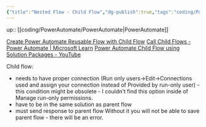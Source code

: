 ```yaml
---
{"title":"Nested Flow - Child Flow","dg-publish":true,"tags":"coding/PowerAutomate","language":"en","permalink":"/coding/power-automate/nested-flow-child-flow/","dgPassFrontmatter":true}
---
```


up:: [[coding/PowerAutomate/PowerAutomate\|PowerAutomate]]

[Create Power Automate Reusable Flow with Child Flow](https://www.youtube.com/watch?v=PMYWUKF3TLA)
[Call Child Flows - Power Automate | Microsoft Learn](https://learn.microsoft.com/en-us/power-automate/create-child-flows)
[Power Automate Child Flow using Solution Packages - YouTube](https://www.youtube.com/watch?v=DLhwnZ5JRvE)

Child flow:
- needs to have proper connection (Run only users->Edit->Connections used and assign your connection instead of Provided by run-only user) - this condition might be obsolete - I couldn't find this option inside of Manage run-only permissions.
- have to be in the same solution as parent flow
- must send response to parent flow
Without it you will not be able to save parent flow - there will be an error.
